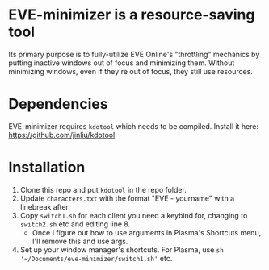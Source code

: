 # EVE-minimizer is a resource-saving tool

Its primary purpose is to fully-utilize EVE Online's "throttling" mechanics by putting inactive windows out of focus and minimizing them. Without minimizing windows, even if they're out of focus, they still use resources.

# Dependencies

EVE-minimizer requires `kdotool` which needs to be compiled. Install it here: https://github.com/jinliu/kdotool

# Installation

1) Clone this repo and put `kdotool` in the repo folder.
2) Update `characters.txt` with the format "EVE - yourname" with a linebreak after.
3) Copy `switch1.sh` for each client you need a keybind for, changing to `switch2.sh` etc and editing line 8.
   - Once I figure out how to use arguments in Plasma's Shortcuts menu, I'll remove this and use args.
5) Set up your window manager's shortcuts. For Plasma, use `sh '~/Documents/eve-minimizer/switch1.sh'` etc.
